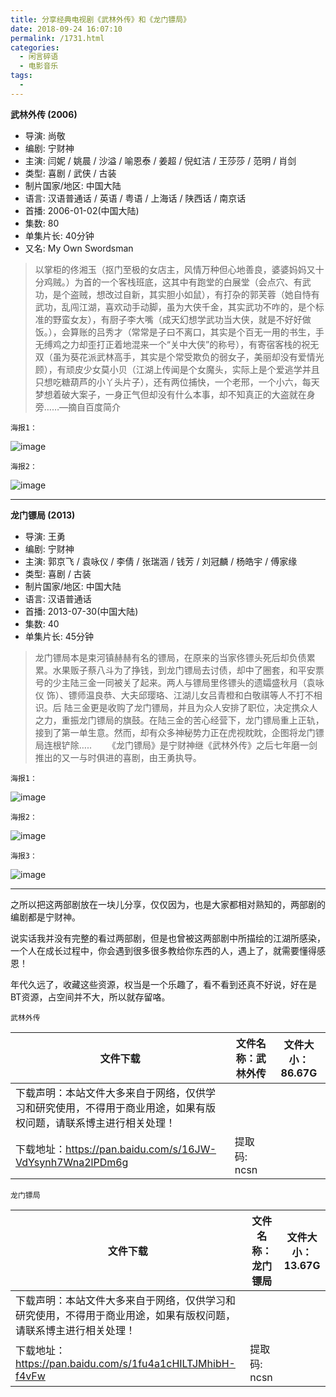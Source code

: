 ```yaml
---
title: 分享经典电视剧《武林外传》和《龙门镖局》
date: 2018-09-24 16:07:10
permalink: /1731.html
categories:
  - 闲言碎语
  - 电影音乐
tags:
  - 
---
```


**武林外传 (2006)**

- 导演: 尚敬
- 编剧: 宁财神
- 主演: 闫妮 / 姚晨 / 沙溢 / 喻恩泰 / 姜超 / 倪虹洁 / 王莎莎 / 范明 / 肖剑
- 类型: 喜剧 / 武侠 / 古装
- 制片国家/地区: 中国大陆
- 语言: 汉语普通话 / 英语 / 粤语 / 上海话 / 陕西话 / 南京话
- 首播: 2006-01-02(中国大陆)
- 集数: 80
- 单集片长: 40分钟
- 又名: My Own Swordsman

> 以掌柜的佟湘玉（抠门至极的女店主，风情万种但心地善良，婆婆妈妈又十分鸡贼。）为首的一个客栈班底，这其中有跑堂的白展堂（会点穴、有武功，是个盗贼，想改过自新，其实胆小如鼠），有打杂的郭芙蓉（她自恃有武功，乱闯江湖，喜欢动手动脚，虽为大侠千金，其实武功不咋的，是个标准的野蛮女友），有厨子李大嘴（成天幻想学武功当大侠，就是不好好做饭。），会算账的吕秀才（常常是子曰不离口，其实是个百无一用的书生，手无缚鸡之力却歪打正着地混来一个“关中大侠”的称号），有寄宿客栈的祝无双（虽为葵花派武林高手，其实是个常受欺负的弱女子，美丽却没有爱情光顾），有顽皮少女莫小贝（江湖上传闻是个女魔头，实际上是个爱逃学并且只想吃糖葫芦的小丫头片子），还有两位捕快，一个老邢，一个小六，每天梦想着破大案子，一身正气但却没有什么本事，却不知真正的大盗就在身旁……—摘自百度简介

`海报1：`

![image](https://tvax1.sinaimg.cn/large/008k1Yt0ly1grnn32grqvj30jm0o8e81.jpg)

`海报2：`

![image](https://tvax4.sinaimg.cn/large/008k1Yt0ly1grnn2o15o2j30gf0np1kx.jpg)

------

**龙门镖局 (2013)**

- 导演: 王勇
- 编剧: 宁财神
- 主演: 郭京飞 / 袁咏仪 / 李倩 / 张瑞涵 / 钱芳 / 刘冠麟 / 杨皓宇 / 傅家缘
- 类型: 喜剧 / 古装
- 制片国家/地区: 中国大陆
- 语言: 汉语普通话
- 首播: 2013-07-30(中国大陆)
- 集数: 40
- 单集片长: 45分钟

> 龙门镖局本是束河镇赫赫有名的镖局，在原来的当家佟镖头死后却负债累累。水果贩子蔡八斗为了挣钱，到龙门镖局去讨债，却中了圈套，和平安票号的少主陆三金一同被关了起来。两人与镖局里佟镖头的遗孀盛秋月（袁咏仪 饰）、镖师温良恭、大夫邱璎珞、江湖儿女吕青橙和白敬祺等人不打不相识。后 陆三金更是收购了龙门镖局，并且为众人安排了职位，决定携众人之力，重振龙门镖局的旗鼓。在陆三金的苦心经营下，龙门镖局重上正轨，接到了第一单生意。然而，却有众多神秘势力正在虎视眈眈，企图将龙门镖局连根铲除…..
> 　　《龙门镖局》是宁财神继《武林外传》之后七年磨一剑推出的又一与时俱进的喜剧，由王勇执导。

`海报1：`

![image](https://tva4.sinaimg.cn/large/008k1Yt0ly1grnn3dol9hj30hf0o6b29.jpg)

`海报2：`

![image](https://tvax3.sinaimg.cn/large/008k1Yt0ly1grnn3mv22mj30hj0o9b29.jpg)

`海报3：`

![image](https://tvax3.sinaimg.cn/large/008k1Yt0ly1grnn3uiuwaj30hf0o9e81.jpg)

------

之所以把这两部剧放在一块儿分享，仅仅因为，也是大家都相对熟知的，两部剧的编剧都是宁财神。

说实话我并没有完整的看过两部剧，但是也曾被这两部剧中所描绘的江湖所感染，一个人在成长过程中，你会遇到很多很多教给你东西的人，遇上了，就需要懂得感恩！

年代久远了，收藏这些资源，权当是一个乐趣了，看不看到还真不好说，好在是BT资源，占空间并不大，所以就存留咯。

`武林外传`

| 文件下载                                                     | 文件名称：武林外传 | 文件大小：86.67G |
| ------------------------------------------------------------ | ------------------ | ---------------- |
| 下载声明：本站文件大多来自于网络，仅供学习和研究使用，不得用于商业用途，如果有版权问题，请联系博主进行相关处理！ |                    |                  |
| 下载地址：https://pan.baidu.com/s/16JW-VdYsynh7Wna2lPDm6g    | 提取码: ncsn       |                  |

`龙门镖局`

| 文件下载                                                     | 文件名称：龙门镖局 | 文件大小：13.67G |
| ------------------------------------------------------------ | ------------------ | ---------------- |
| 下载声明：本站文件大多来自于网络，仅供学习和研究使用，不得用于商业用途，如果有版权问题，请联系博主进行相关处理！ |                    |                  |
| 下载地址：https://pan.baidu.com/s/1fu4a1cHILTJMhibH-f4vFw    | 提取码: ncsn       |                  |

